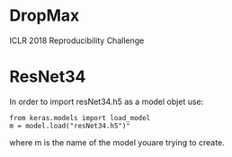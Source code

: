 # DropMax
ICLR 2018 Reproducibility Challenge
# ResNet34

In order to import resNet34.h5 as a model objet use:

	from keras.models import load_model
	m = model.load("resNet34.h5")" 

where m is the name of the model youare trying to create.
